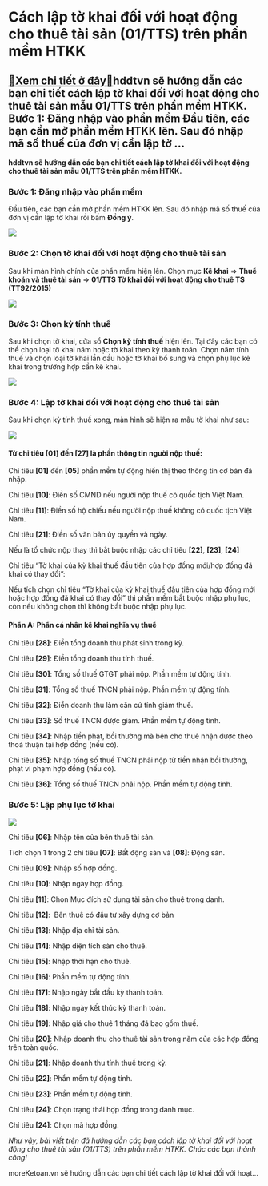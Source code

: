 Cách lập tờ khai đối với hoạt động cho thuê tài sản (01/TTS) trên phần mềm HTKK
===============================================================================

[:gift:Xem chi tiết ở đây:gift:](https://hddtvn.com/cach-lap-to-khai-doi-voi-hoat-dong-cho-thue-tai-san-01-tts-tren-phan-mem-htkk/)hddtvn sẽ hướng dẫn các bạn chi tiết cách lập tờ khai đối với hoạt động cho thuê tài sản mẫu 01/TTS trên phần mềm HTKK. Bước 1: Đăng nhập vào phần mềm Đầu tiên, các bạn cần mở phần mềm HTKK lên. Sau đó nhập mã số thuế của đơn vị cần lập tờ …
-------------------------------------------------------------------------------------------------------------------------------------------------------------------------------------------------------------------------------------------------

**hddtvn sẽ hướng dẫn các bạn chi tiết cách lập tờ khai đối với hoạt động cho thuê tài sản mẫu 01/TTS trên phần mềm HTKK.**


### Bước 1: Đăng nhập vào phần mềm


Đầu tiên, các bạn cần mở phần mềm HTKK lên. Sau đó nhập mã số thuế của đơn vị cần lập tờ khai rồi bấm **Đồng ý**.


![](https://hddtvn.com/wp-content/uploads/2021/01/tT2sql8.png)


### Bước 2: Chọn tờ khai đối với hoạt động cho thuê tài sản


Sau khi màn hình chính của phần mềm hiện lên. Chọn mục **Kê khai** => **Thuế khoán và thuê tài sản** => **01/TTS Tờ khai đối với hoạt động cho thuê TS (TT92/2015)**


![](https://hddtvn.com/wp-content/uploads/2021/01/sT6pTTj.png)


### Bước 3: Chọn kỳ tính thuế


Sau khi chọn tờ khai, cửa sổ **Chọn kỳ tính thuế** hiện lên. Tại đây các bạn có thể chọn loại tờ khai năm hoặc tờ khai theo kỳ thanh toán. Chọn năm tính thuế và chọn loại tờ khai lần đầu hoặc tờ khai bổ sung và chọn phụ lục kê khai trong trường hợp cần kê khai.


![](https://hddtvn.com/wp-content/uploads/2021/01/rNwNjng.png)


### Bước 4: Lập tờ khai đối với hoạt động cho thuê tài sản


Sau khi chọn kỳ tính thuế xong, màn hình sẽ hiện ra mẫu tờ khai như sau:


![](https://hddtvn.com/wp-content/uploads/2021/01/GmSfKAY.png)


#### Từ chỉ tiêu [01] đến [27] là phần thông tin người nộp thuế:


Chỉ tiêu **[01]** đến **[05]** phần mềm tự động hiển thị theo thông tin cơ bản đã nhập.


Chỉ tiêu **[10]**: Điền số CMND nếu người nộp thuế có quốc tịch Việt Nam.


Chỉ tiêu **[11]**: Điền số hộ chiếu nếu người nộp thuế không có quốc tịch Việt Nam.


Chỉ tiêu **[21]**: Điền số văn bản ủy quyền và ngày.


Nếu là tổ chức nộp thay thì bắt buộc nhập các chỉ tiêu **[22]**, **[23]**, **[24]**


Chỉ tiêu “Tờ khai của kỳ khai thuế đầu tiên của hợp đồng mới/hợp đồng đã khai có thay đổi”:


Nếu tích chọn chỉ tiêu “Tờ khai của kỳ khai thuế đầu tiên của hợp đồng mới hoặc hợp đồng đã khai có thay đổi” thì phần mềm bắt buộc nhập phụ lục, còn nếu không chọn thì không bắt buộc nhập phụ lục.


#### Phần A: Phần cá nhân kê khai nghĩa vụ thuế


Chỉ tiêu **[28]**: Điền tổng doanh thu phát sinh trong kỳ.


Chỉ tiêu **[29]**: Điền tổng doanh thu tính thuế.


Chỉ tiêu **[30]**: Tổng số thuế GTGT phải nộp. Phần mềm tự động tính.


Chỉ tiêu **[31]**: Tổng số thuế TNCN phải nộp. Phần mềm tự động tính.


Chỉ tiêu **[32]**: Điền doanh thu làm căn cứ tính giảm thuế.


Chỉ tiêu **[33]**: Số thuế TNCN được giảm. Phần mềm tự động tính.


Chỉ tiêu **[34]**: Nhập tiền phạt, bồi thường mà bên cho thuê nhận được theo thoả thuận tại hợp đồng (nếu có).


Chỉ tiêu **[35]**: Nhập tổng số thuế TNCN phải nộp từ tiền nhận bồi thường, phạt vi phạm hợp đồng (nếu có).


Chỉ tiêu **[36]**: Tổng số thuế TNCN phải nộp. Phần mềm tự động tính.


### Bước 5: Lập phụ lục tờ khai


![](https://hddtvn.com/wp-content/uploads/2021/01/MW550O8.png)


Chỉ tiêu **[06]**: Nhập tên của bên thuê tài sản.


Tích chọn 1 trong 2 chỉ tiêu **[07]**: Bất động sản và **[08]**: Động sản.


Chỉ tiêu **[09]**: Nhập số hợp đồng.


Chỉ tiêu **[10]**: Nhập ngày hợp đồng.


Chỉ tiêu **[11]**: Chọn Mục đích sử dụng tài sản cho thuê trong danh.


Chỉ tiêu **[12]**:  Bên thuê có đầu tư xây dựng cơ bản


Chỉ tiêu **[13]**: Nhập địa chỉ tài sản.


Chỉ tiêu **[14]**: Nhập diện tích sàn cho thuê.


Chỉ tiêu **[15]**: Nhập thời hạn cho thuê.


Chỉ tiêu **[16]**: Phần mềm tự động tính.


Chỉ tiêu **[17]**: Nhập ngày bắt đầu kỳ thanh toán.


Chỉ tiêu **[18]**: Nhập ngày kết thúc kỳ thanh toán.


Chỉ tiêu **[19]**: Nhập giá cho thuê 1 tháng đã bao gồm thuế.


Chỉ tiêu **[20]**: Nhập doanh thu cho thuê tài sản trong năm của các hợp đồng trên toàn quốc.


Chỉ tiêu **[21]**: Nhập doanh thu tính thuế trong kỳ.


Chỉ tiêu **[22]**: Phần mềm tự động tính.


Chỉ tiêu **[23]**: Phần mềm tự động tính.


Chỉ tiêu **[24]**: Chọn trạng thái hợp đồng trong danh mục.


Chỉ tiêu **[24]**: Chọn mã hợp đồng.


*Như vậy, bài viết trên đã hướng dẫn các bạn cách lập tờ khai đối với hoạt động cho thuê tài sản* *(01/TTS) trên phần mềm HTKK. Chúc các bạn thành công!*


moreKetoan.vn sẽ hướng dẫn các bạn chi tiết cách lập tờ khai đối với hoạt…

